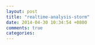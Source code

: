 ```yaml
---
layout: post
title: "realtime-analysis-storm"
date: 2014-04-30 10:34:54 +0800
comments: true
categories: 
---
```

